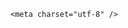 <!DOCTYPE html>
<html lang="zh-CN">

<head>
    
<title>学业压力下，18岁女生选择轻生，为什么？家长怎么避免孩子冲动？_腾讯新闻</title>
<meta name="keywords" content="学业,高三女生,孩子,家长,心理咨询师,情绪">
<meta name="description" content="昨天网友给我私信了几张图。      看到这些文字和消息时，我的心猛地一揪，眼眶瞬间就热了。      那张字迹尚存温热的遗书，每一笔、每一划都像是在用力地拉扯着我的心。      这个少女未曾与我....">
<meta name="author" content="腾讯网">
<meta name="copyright" content="Copyright 1998 - 2025 Tencent. All Rights Reserved">
<meta property="og:type" content="news" />

<meta property="og:title" content="学业压力下，18岁女生选择轻生，为什么？家长怎么避免孩子冲动？_腾讯新闻" />
<meta property="og:description" content="昨天网友给我私信了几张图。      看到这些文字和消息时，我的心猛地一揪，眼眶瞬间就热了。      那张字迹尚存温热的遗书，每一笔、每一划都像是在用力地拉扯着我的心。      这个少女未曾与我...." />
<meta property="og:url" content="https://news.qq.com/rain/a/20250517Q04FN300" />
<meta property="og:image" content="https://inews.gtimg.com/news_ls/ON9-5Q9MOFQ7UjmzGqOskVmO6thIC9vglon8AHjg1opCUAA_640330/0" />
<meta property="article:author" content="" />
<meta property="article:published_time" content="2025-05-17 17:00:54" />
<meta property="category" content="" />

    <meta charset="utf-8" />
<meta http-equiv="X-UA-Compatible" content="IE=Edge" />
<meta name="viewport" content="width=device-width, initial-scale=1, shrink-to-fit=no" />
<link rel="dns-prefetch" href="mat1.gtimg.com">
<link rel="dns-prefetch" href="i.news.qq.com">
<link rel="shortcut icon" href="https://mat1.gtimg.com/qqcdn/qqindex2021/favicon.ico">
<script nomodule="true" src="https://mat1.gtimg.com/qqcdn/qqindex2021/common-static/20240515201444/core3-37-1.min.js"></script>
<script>
  try {
    if (!window.IntersectionObserver) {
      var observerScript = document.createElement('script');
      observerScript.src = "https://mat1.gtimg.com/qqcdn/qqindex2021/common-static/20241024141058/intersection-observer-polyfill.js";
      document.head.appendChild(observerScript);
    }
  } catch (error) {}
</script>

<script>
  try {
    if (!Element.prototype.scrollTo) {
      var scrollScript = document.createElement('script');
      scrollScript.src = "https://mat1.gtimg.com/qqcdn/qqindex2021/common-static/20241025153001/scroll-behavior-polyfill.js";
      document.head.appendChild(scrollScript);
    }
  } catch (error) {}
</script>
<script>
  try {
    if ('scrollRestoration' in window.history) {
      window.history.scrollRestoration = 'manual';
    }
    window.isPcClient = Boolean(window.electron) && (
      window.navigator.userAgent.indexOf('pc-client') > 0 ||
      window.navigator.userAgent.indexOf('TencentNews') > 0
    );
  } catch {}
</script>
<script>
  try {
    if (window.isPcClient) {
      var bodyStyle = document.createElement('style');
      bodyStyle.innerText = 'body{ zoom: 0.95 }';
      document.head.appendChild(bodyStyle);
    }
  } catch {}
</script>
<script>
  window.DATA = {"card":{"uin":"ec2bcfb967fccc019b42e0ab4450870cfe","answererStatus":2,"msgEntry":1,"update_frequency":"1970-01-01 08:00:00","vip_desc":"话题君官方账号","vip_icon":"http://inews.gtimg.com/newsapp_ls/0/14876051701/0","vip_type_new":"30012","suid":"8QEf3X5d7YQcuT7Z4gd3","icon":"http://inews.gtimg.com/newsapp_ls/0/1309418287_200200/0","vip_icon_night":"http://inews.gtimg.com/newsapp_ls/0/14876052067/0","vip_place":"left","vip_type":"30012","liveInfo":{},"chlid":"5519793","chlname":"话题君","desc":"热点新闻，轻松解读。换个姿势看世界。","cpLevel":1,"answerer_status":2},"likeInfo":0,"shareDesc":"青春期孩子的心像一团迷雾，看不透、读不懂。我们真的没有办法走进孩子的心里吗？腾讯新闻教育频道《童心结》栏目特别策划《童心结，有解法》系列问答，每周末邀请心理专家、教授围绕青少年心理问题回答家长疑问。别慌张，童心结，有法解！","abstract":"青春期孩子的心像一团迷雾，看不透、读不懂。我们真的没有办法走进孩子的心里吗？腾讯新闻教育频道《童心结》栏目特别策划《童心结，有解法》系列问答，每周末邀请心理专家、教授围绕青少年心理问题回答家长疑问。别慌张，童心结，有法解！","copyright_wording_share":"免责声明","ret":0,"extra_property":{"FeedbackDetailDisableInsert":0,"zanSkinType":""},"interaction_info":{"share_wechat_count":1},"remarks":"","adInfo":{"openAds":1,"openAdsComment":1,"openAdsPhotos":1,"openAdsText":1,"openRelatedNewsAd":1},"ai_switch":true,"all_long_pic":1,"copyright_share":"本文来自腾讯新闻客户端创作者，不代表腾讯新闻的观点和立场。","emojiSwitch":1,"shareCount":1,"FadCid":"","title":"学业压力下，18岁女生选择轻生，为什么？家长怎么避免孩子冲动？","categoryrray":{"category_id":"87","sub_category_id":"2016"},"commentid":"","enableDiffusion":1,"news_update_time":1747472878,"already_answer":false,"question_id":"","self_declare":{"declare":"个人观点，仅供参考"},"url":"https://view.inews.qq.com/a/20250517Q04FN300","article_category":"87","attribute":{},"content_words_num":27,"detail_entry":{"is_orignal":1,"orignal_entry":1},"id":"20250517Q04FN300","isSensitive":0,"is_deleted":0,"news_app_recommend_status":4,"atype":232,"closeCommentBanner":0,"disableDeclare":1,"final_declare":["个人观点，仅供参考"],"forbidCommentUpDown":0,"relate_extend_infos":{"abstract":"昨天网友给我私信了几张图。      看到这些文字和消息时，我的心猛地一揪，眼眶瞬间就热了。      那张字迹尚存温热的遗书，每一笔、每一划都像是在用力地拉扯着我的心。      这个少女未曾与我....","id":"20250515A01K4Z00","imgURL":"https://inews.gtimg.com/om_ls/OW1M2ztyS4knWkOS4oQBC6KpG7FBt7-cVQ9YYTyJk-OJ4AA_640330/0","imgURLSmall":"https://inews.gtimg.com/om_ls/OW1M2ztyS4knWkOS4oQBC6KpG7FBt7-cVQ9YYTyJk-OJ4AA_150120/0","longTitle":"为一位18岁女生的祭奠","title":"为一位18岁女生的祭奠","url":"http://view.inews.qq.com/a/20250515A01K4Z00"},"shareImg":"https://inews.gtimg.com/om_ls/OVCSV3tERxYu4PQJW7V8Ht35x71TEbxu0P5ccvJyHT7c8AA_870492/0","time":"2025-05-17 13:26:57","questionInfo":{"title":"学业压力下，18岁女生选择轻生，为什么？家长怎么避免孩子冲动？","url":"http://view.inews.qq.com/a/20250517Q04FN300","abstract":"青春期孩子的心像一团迷雾，看不透、读不懂。我们真的没有办法走进孩子的心里吗？腾讯新闻教育频道《童心结》栏目特别策划《童心结，有解法》系列问答，每周末邀请心理专家、教授围绕青少年心理问题回答家长疑问。别慌张，童心结，有法解！","id":"20250517Q04FN300","longtitle":"学业压力下，18岁女生选择轻生，为什么？家长怎么避免孩子冲动？","question_short_title":"学业压力下，18岁女生选择轻生，为什么？家长怎么避免孩子冲动？","relate_extend_infos":[{"longtitle":"为一位18岁女生的祭奠","picShowType":"90092","thumbnails_qqnews":["https://inews.gtimg.com/om_ls/OW1M2ztyS4knWkOS4oQBC6KpG7FBt7-cVQ9YYTyJk-OJ4AA_294195/0"],"title":"为一位18岁女生的祭奠","url":"https://view.inews.qq.com/a/20250515A01K4Z00","abstract":"昨天网友给我私信了几张图。      看到这些文字和消息时，我的心猛地一揪，眼眶瞬间就热了。      那张字迹尚存温热的遗书，每一笔、每一划都像是在用力地拉扯着我的心。      这个少女未曾与我....","articletype":"0","id":"20250515A01K4Z00"}],"thumbnails_qqnews":["https://inews.gtimg.com/om_ls/OVCSV3tERxYu4PQJW7V8Ht35x71TEbxu0P5ccvJyHT7c8AA_294195/0"]},"safe_cntl":{"close_all_ad":0,"close_all_rel":0,"close_comment_dislike":0,"close_relate_thing":0,"close_share_pull":0,"close_all_emoticon_comment":0,"close_all_favorite":0,"close_global_news_sis":0,"emoticon_comment_mode":0},"surl":"https://view.inews.qq.com/a/20250517Q04FN300","channelEntryJumpType":1,"content":null,"emojiRelatedSwitch":1,"iNewsRecommendLevel":1,"intro":"","answer_num":1,"cms_id":"20250517Q04FN300","articleId":"20250517Q04TKV00","article_type":232,"tags":"","desc":"昨天网友给我私信了几张图。      看到这些文字和消息时，我的心猛地一揪，眼眶瞬间就热了。      那张字迹尚存温热的遗书，每一笔、每一划都像是在用力地拉扯着我的心。      这个少女未曾与我....","videoArr":[]};
</script>
<script>
  window.channelInfo = {"channelConfig":{"channelNav":[{"_auto_id":"1","active_alien_img":"","alien_img":"","channel_id":"news_news_home","is_local":"0","link":"https://www.qq.com","name_cn":"首页","name_en":"home"},{"_auto_id":"2","active_alien_img":"","alien_img":"","channel_id":"news_news_top","is_local":"0","link":"","name_cn":"要闻","name_en":"news"},{"_auto_id":"4","active_alien_img":"","alien_img":"","channel_id":"news_news_bj","is_local":"1","link":"","name_cn":"北京","name_en":"bj"},{"_auto_id":"5","active_alien_img":"","alien_img":"","channel_id":"news_news_finance","is_local":"0","link":"","name_cn":"财经","name_en":"finance"},{"_auto_id":"6","active_alien_img":"","alien_img":"","channel_id":"news_news_tech","is_local":"0","link":"","name_cn":"科技","name_en":"tech"},{"_auto_id":"7","active_alien_img":"","alien_img":"","channel_id":"tv","is_local":"0","link":"https://v.qq.com/channel/tv/?ptag=qqnews","name_cn":"电视剧","name_en":"tv"},{"_auto_id":"8","active_alien_img":"","alien_img":"","channel_id":"news_news_qa","is_local":"0","link":"","name_cn":"热问","name_en":"qa"},{"_auto_id":"9","active_alien_img":"","alien_img":"","channel_id":"news_news_ent","is_local":"0","link":"","name_cn":"娱乐","name_en":"ent"},{"_auto_id":"10","active_alien_img":"","alien_img":"","channel_id":"variety","is_local":"0","link":"https://v.qq.com/channel/variety/?ptag=qqnews","name_cn":"综艺","name_en":"variety"},{"_auto_id":"11","active_alien_img":"","alien_img":"","channel_id":"news_news_sports","is_local":"0","link":"","name_cn":"体育","name_en":"sports"},{"_auto_id":"13","active_alien_img":"","alien_img":"","channel_id":"news_news_nba","is_local":"0","link":"","name_cn":"NBA","name_en":"nba"},{"_auto_id":"14","active_alien_img":"","alien_img":"","channel_id":"news_news_world","is_local":"0","link":"","name_cn":"国际","name_en":"world"},{"_auto_id":"15","active_alien_img":"","alien_img":"","channel_id":"news_news_mil","is_local":"0","link":"","name_cn":"军事","name_en":"milite"},{"_auto_id":"16","active_alien_img":"","alien_img":"","channel_id":"news_news_auto","is_local":"0","link":"","name_cn":"汽车","name_en":"auto"},{"_auto_id":"17","active_alien_img":"","alien_img":"","channel_id":"news_news_house","is_local":"0","link":"","name_cn":"房产","name_en":"house"},{"_auto_id":"18","active_alien_img":"","alien_img":"","channel_id":"news_news_edu","is_local":"0","link":"","name_cn":"教育","name_en":"edu"},{"_auto_id":"19","active_alien_img":"","alien_img":"","channel_id":"news_news_antip","is_local":"0","link":"","name_cn":"健康","name_en":"health"},{"_auto_id":"20","active_alien_img":"","alien_img":"","channel_id":"news_news_video","is_local":"0","link":"","name_cn":"视频","name_en":"video"},{"_auto_id":"21","active_alien_img":"","alien_img":"","channel_id":"news_news_game","is_local":"0","link":"","name_cn":"游戏","name_en":"games"},{"_auto_id":"22","active_alien_img":"","alien_img":"","channel_id":"news_news_nchupin","is_local":"0","link":"","name_cn":"眼界","name_en":"chupin"},{"_auto_id":"24","active_alien_img":"","alien_img":"","channel_id":"news_news_football","is_local":"0","link":"","name_cn":"足球","name_en":"football"},{"_auto_id":"25","active_alien_img":"","alien_img":"","channel_id":"news_news_kepu","is_local":"0","link":"","name_cn":"科学","name_en":"kepu"},{"_auto_id":"26","active_alien_img":"","alien_img":"","channel_id":"news_news_digi","is_local":"0","link":"","name_cn":"数码","name_en":"digi"},{"_auto_id":"28","active_alien_img":"","alien_img":"","channel_id":"ymzx","is_local":"0","link":"https://gamer.qq.com/v2/cloudgame/game/96897?ichannel=txxwpc0Ftxxwpc1","name_cn":"元梦之星","name_en":"news_news_ymzx"},{"_auto_id":"31","active_alien_img":"","alien_img":"","channel_id":"movie","is_local":"0","link":"https://v.qq.com/channel/movie/?ptag=qqnews","name_cn":"电影","name_en":"movie"},{"_auto_id":"32","active_alien_img":"","alien_img":"","channel_id":"news_news_esport","is_local":"0","link":"","name_cn":"电竞","name_en":"esport"},{"_auto_id":"34","active_alien_img":"","alien_img":"","channel_id":"news_news_history","is_local":"0","link":"","name_cn":"历史","name_en":"history"},{"_auto_id":"35","active_alien_img":"","alien_img":"","channel_id":"news_news_baby","is_local":"0","link":"","name_cn":"育儿","name_en":"baby"},{"_auto_id":"36","active_alien_img":"","alien_img":"","channel_id":"hbjy","is_local":"0","link":"https://gp.qq.com/act/a20250421mnqlx/news.shtml","name_cn":"和平精英","name_en":"news_news_hbjy"},{"_auto_id":"37","active_alien_img":"","alien_img":"","channel_id":"cloud_gamer","is_local":"0","link":"https://gamer.qq.com/?ichannel=txxwpc0Ftxxwpc1","name_cn":"云游戏","name_en":"cloud_gamer"},{"_auto_id":"38","active_alien_img":"","alien_img":"","channel_id":"news_news_lic","is_local":"0","link":"","name_cn":"理财","name_en":"finance_licai"},{"_auto_id":"39","active_alien_img":"","alien_img":"","channel_id":"news_news_istock","is_local":"0","link":"","name_cn":"股票","name_en":"finance_stock"},{"_auto_id":"40","active_alien_img":"","alien_img":"","channel_id":"ren_min_shi_pin","is_local":"0","link":"https://news.qq.com/omn/author/8QMd3Hld74cbujbY?tab=om_video","name_cn":"人民视频","name_en":"ren_min_shi_pin"},{"_auto_id":"41","active_alien_img":"","alien_img":"","channel_id":"news_news_weather","is_local":"0","link":"https://tianqi.qq.com/index.htm","name_cn":"天气","name_en":"weather"}]}};
</script>
<script>
  window.articleConfig = {"rightConfig":[{"_auto_id":"1","category_key":"default","modules":"{\"moduleList\":[{\"title\":\"精选视频\",\"id\":\"video_album\",\"videoType\":\"tag\",\"videoId\":\"aUepxrtchGM=\"},{\"title\":\"下载条\",\"id\":\"download_banner\",\"isSticky\":1},{\"title\":\"热点榜\",\"id\":\"hot_rank_list\",\"isSticky\":1},{\"title\":\"广告推广\",\"id\":\"ssp_ad_module\",\"category\":\"ad_ssp\",\"loid\":\"109\",\"isSticky\":1}]}"}],"tonglanAdConfig":[],"bottomConfig":[],"videoAdConfig":[],"rightGameConfig":[]};
</script>
<script src="https://mat1.gtimg.com/www/js/emonitor/custom_ed041a23.js" charset="utf-8"></script>
<script>
  try {
    window.emonitorIns = emonitor.create({
      name: 'newsqq_quesionArticle',
      atta: {
        name: 'newsqq',
      },
      mode: '007',
    });
  } catch (err) {
    console.warn(err);
  }
</script>
<link href="https://mat1.gtimg.com/qqcdn/qqindex2021/common-static/hel/qqnews-pc-dc_20250515055953/static/css/qa.css" rel="stylesheet">

<script>window.__HEL_PRESET_META__={"qqnews-pc-components":{"app":{"id":1366,"name":"qqnews-pc-components","app_group_name":"qqnews-pc-components","proj_ver":{"map":{},"utime":0},"online_version":"qqnews-pc-components_20250512030958","build_version":"qqnews-pc-components_20250515055747","update_at":"2025-05-15T09:58:38.000Z","desc":"set by [init], from container [formal.pc.dc.tj100992] worker [0]"},"version":{"sub_app_name":"qqnews-pc-components","sub_app_version":"qqnews-pc-components_20250515055747","src_map":{"webDirPath":"https://mat1.gtimg.com/qqcdn/qqindex2021/common-static/hel/qqnews-pc-components_20250515055747","htmlIndexSrc":"https://mat1.gtimg.com/qqcdn/qqindex2021/common-static/hel/qqnews-pc-components_20250515055747/index.html","extractMode":"all","iframeSrc":"","chunkCssSrcList":["https://mat1.gtimg.com/qqcdn/qqindex2021/common-static/hel/qqnews-pc-components_20250515055747/static/css/index.css"],"chunkJsSrcList":["https://mat1.gtimg.com/qqcdn/qqindex2021/common-static/hel/qqnews-pc-components_20250515055747/static/js/index.js"],"staticCssSrcList":[],"staticJsSrcList":["https://mat1.gtimg.com/qqcdn/qqindex2021/static/20231212123233/react.production.min.js","https://mat1.gtimg.com/qqcdn/qqindex2021/static/20231212123233/react-dom.production.min.js","https://mat1.gtimg.com/qqcdn/qqindex2021/common-static/hel/hel-base-v16.js"],"relativeCssSrcList":[],"relativeJsSrcList":[],"privCssSrcList":[],"srvModSrcList":[],"headAssetList":[{"tag":"staticScript","append":false,"attrs":{"src":"https://mat1.gtimg.com/qqcdn/qqindex2021/static/20231212123233/react.production.min.js"}},{"tag":"staticScript","append":false,"attrs":{"src":"https://mat1.gtimg.com/qqcdn/qqindex2021/static/20231212123233/react-dom.production.min.js"}},{"tag":"staticScript","append":false,"attrs":{"src":"https://mat1.gtimg.com/qqcdn/qqindex2021/common-static/hel/hel-base-v16.js"}},{"tag":"script","append":true,"attrs":{"src":"https://mat1.gtimg.com/qqcdn/qqindex2021/common-static/hel/qqnews-pc-components_20250515055747/static/js/index.js","defer":""}},{"tag":"link","append":true,"attrs":{"href":"https://mat1.gtimg.com/qqcdn/qqindex2021/common-static/hel/qqnews-pc-components_20250515055747/static/css/index.css","rel":"stylesheet"}}],"bodyAssetList":[]},"update_at":"2025-05-15T09:58:38.000Z","create_at":"2025-05-15T09:58:38.000Z","_worker_id":"0","_is_backup":true}}}</script>
<script>window.__VIEW_PATH__="question.ejs";</script>
</head>

<body id="dc-question-body">
  <div id="root"></div>
    <iframe style="display: none;" src="https://i.news.qq.com/web_backend/getWebPacUid"></iframe>
<script src="https://mat1.gtimg.com/qqcdn/qqindex2021/common-static/20240805160928/react.production.min.js"></script>
<script src="https://mat1.gtimg.com/qqcdn/qqindex2021/common-static/20240805160928/react-dom.production.min.js"></script>
<script src="https://mat1.gtimg.com/qqcdn/qqindex2021/common-static/20241018171503/universal-report.min.js"></script>
<script defer type="text/javascript" src="https://mat1.gtimg.com/qqcdn/qqindex2021/libs/barrier/aria.js?appid=9327b8b06379d9d1728bbfbe2025ef9c" charset="utf-8"></script>
<script defer src="https://t.captcha.qq.com/TCaptcha.js"></script>
<script>document.cookie="hel_err=;path=/;";</script>
<script src="https://mat1.gtimg.com/qqcdn/qqindex2021/common-static/hel/hel-base-v16.js"></script>
<script src="https://mat1.gtimg.com/qqcdn/qqindex2021/common-static/hel/qqnews-pc-hel-entry_20250117174052/static/js/index.js"></script>
<link rel="preload" href="https://mat1.gtimg.com/qqcdn/qqindex2021/common-static/hel/qqnews-pc-dc_20250515055953/static/js/qa.js" as="script">
<link rel="preload" href="https://mat1.gtimg.com/qqcdn/qqindex2021/common-static/hel/qqnews-pc-components_20250515055747/static/js/index.js" as="script">
<script>window.loadProject("https://mat1.gtimg.com/qqcdn/qqindex2021/common-static/hel/qqnews-pc-dc_20250515055953/static/js/qa.js");</script>
<iframe id="videoFrame" style="display: none;" src="https://video.qq.com/cookie/sync_qqnews.html"></iframe>
</body>

</html>
